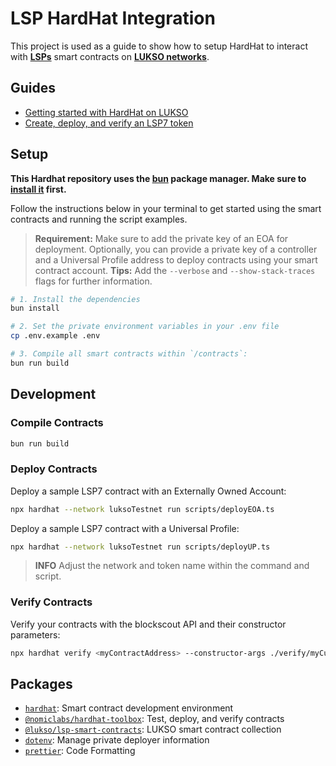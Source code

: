 # LSP HardHat Integration

This project is used as a guide to show how to setup HardHat to interact with **[LSPs](https://docs.lukso.tech/contracts/introduction)** smart contracts on **[LUKSO networks](https://docs.lukso.tech/networks/mainnet/parameters)**.

## Guides

- [Getting started with HardHat on LUKSO](https://docs.lukso.tech/learn/smart-contract-developers/getting-started)
- [Create, deploy, and verify an LSP7 token](https://docs.lukso.tech/learn/smart-contract-developers/create-lsp7-token)

## Setup

**This Hardhat repository uses the [bun](https://bun.sh) package manager. Make sure to [install it](https://bun.sh/docs/installation) first.**

Follow the instructions below in your terminal to get started using the smart contracts and running the script examples.

> **Requirement:** Make sure to add the private key of an EOA for deployment. Optionally, you can provide a private key of a controller and a Universal Profile address to deploy contracts using your smart contract account.
> **Tips:** Add the `--verbose` and `--show-stack-traces` flags for further information.

```bash
# 1. Install the dependencies
bun install

# 2. Set the private environment variables in your .env file
cp .env.example .env

# 3. Compile all smart contracts within `/contracts`:
bun run build
```

## Development

### Compile Contracts

```bash
bun run build
```

### Deploy Contracts

Deploy a sample LSP7 contract with an Externally Owned Account:

```bash
npx hardhat --network luksoTestnet run scripts/deployEOA.ts
```

Deploy a sample LSP7 contract with a Universal Profile:

```bash
npx hardhat --network luksoTestnet run scripts/deployUP.ts
```

> **INFO** Adjust the network and token name within the command and script.

### Verify Contracts

Verify your contracts with the blockscout API and their constructor parameters:

```bash
npx hardhat verify <myContractAddress> --constructor-args ./verify/myCustomToken.ts --network luksoTestnet
```

## Packages

- [`hardhat`](https://hardhat.org/docs): Smart contract development environment
- [`@nomiclabs/hardhat-toolbox`](https://hardhat.org/hardhat-runner/plugins/nomicfoundation-hardhat-toolbox): Test, deploy, and verify contracts
- [`@lukso/lsp-smart-contracts`](https://docs.lukso.tech/tools/lsp-smart-contracts/getting-started): LUKSO smart contract collection
- [`dotenv`](https://www.npmjs.com/package/dotenv): Manage private deployer information
- [`prettier`](https://www.npmjs.com/package/prettier): Code Formatting
